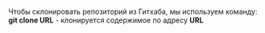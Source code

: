 Чтобы склонировать репозиторий из Гитхаба, мы используем команду:
**git clone URL** - клонируется содержимое по адресу **URL**
